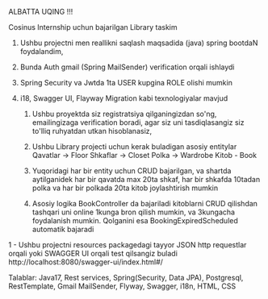 ALBATTA UQING !!!

Cosinus Internship uchun bajarilgan Library taskim

1. Ushbu projectni men reallikni saqlash maqsadida (java) spring bootdaN foydalandim,
2. Bunda Auth gmail (Spring MailSender) verification orqali ishlaydi
3. Spring Security va Jwtda 1ta USER kupgina ROLE olishi mumkin
4. i18, Swagger UI, Flayway Migration kabi texnologiyalar mavjud

   1.  Ushbu proyektda siz registratsiya qilganingizdan so'ng, emailingizaga verification boradi,
   agar siz uni tasdiqlasangiz siz to'lliq ruhyatdan utkan hisoblanasiz,

   2. Ushbu Library projecti uchun kerak buladigan asosiy entitylar 
      Qavatlar -> Floor
      Shkaflar -> Closet
      Polka -> Wardrobe
      Kitob - Book
   3. Yuqoridagi har bir entity uchun CRUD bajarilgan, va shartda aytilganidek
      har bir qavatda max 20ta shkaf, har bir shkafda 10tadan polka va har bir polkada 20ta kitob joylashtirish mumkin
      
   5. Asosiy logika BookController da bajariladi
      kitoblarni CRUD qilishdan tashqari uni online 1kunga bron qilish mumkin,
      va 3kungacha foydalanish mumkin. Qolganini esa BookingExpiredScheduled automatik bajaradi 
  

1 - Ushbu projectni resources packagedagi tayyor JSON http requestlar orqali yoki SWAGGER UI orqali test qilsangiz buladi
    http://localhost:8080/swagger-ui/index.html#/

Talablar:
Java17, Rest services, Spring(Security,
Data JPA), Postgresql, RestTemplate, Gmail MailSender,
Flyway, Swagger,  i18n, HTML, CSS






      
